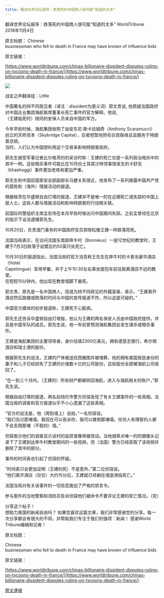 ```yaml
---
title: 翻译世界论坛报导：跌落死的中国商人很可能“知道的太多”
---
```


翻译世界论坛报导：跌落死的中国商人很可能“知道的太多”
WorldTribune<br>2018年11月4日 


原文标题：
Chinese<br>businessman who fell to death in France may have known of influence bids


原文链接：

[https://www.worldtribune.com/chinas-billionaire-dissident-disputes-ruling-on-tycoons-death-in-france/](https://www.worldtribune.com/chinas-billionaire-dissident-disputes-ruling-on-tycoons-death-in-france/)

[![](https://3.bp.blogspot.com/-3iZqUTXoVNY/W-Si9bauexI/AAAAAAAABIg/sqkaRlMa0Qwr6esa1Ry3SUlEri9b3Fe7QCLcBGAs/s400/1.PNG)](https://3.bp.blogspot.com/-3iZqUTXoVNY/W-Si9bauexI/AAAAAAAABIg/sqkaRlMa0Qwr6esa1Ry3SUlEri9b3Fe7QCLcBGAs/s1600/1.PNG)


战友之声翻译组：Little


中国著名的持不同政见者（译注：dissident为褒义词）郭文贵说, 他质疑法国政府对中国企业集团海航联席董事长死亡事件的官方解释。他说,<br>（王建临死时）陪同的安保人员来自中国的军方。

今年早些时候，海航集团收购了由安东尼·斯卡拉姆奇（Anthony Scaramucci）创立的天桥资本（Skybridge Capital），后者短暂地担任白宫联络总监服务于特朗普总统。<br>当时，人们认为中国想利用这个交易来影响特朗普政府。

郭先生接受军事记者比尔格茨的的采访时称：王建的死亡仅是一系列政治暗杀中的其中一例。这些暗杀事件可能比在10月份土耳其沙特领事馆发生的卡舒吉（khashoggi）事件更加老练和更加严重。

郭先生和中国前国家安全部副部长马健关系很近，他发布了一系列揭露中国共产党的腐败和（海外）情报活动的报道。

根据格茨在华盛顿自由灯塔的报道，王建并不是唯一的在近期死亡或失踪的中国上层人士。这些人都与情报活动和影响特朗普的行动相关联。

前国际刑警组织主席孟宏伟在本月早些时候访问中国期间失踪。之前孟曾经在北京的指示下设法逮捕郭先生。

10月20日，负责澳门事务的中国政府官员郑晓松像王建一样跌落而死。

法国当局表示，在访问法国东南部奔牛村（Bonnieux）一座12世纪的教堂时，王建于7月3日跌落于岩壁后约50英尺处死亡。

10月30日的报道指出，法国当局的官方消息称王先生在奔牛村的卡普龙豪华酒店（Hotel<br>Capelongue）享用早餐，并于上午10:30左右乘坐面包车前往距离酒店不远的教堂。<br>在短短15分钟内，他出现在教堂墙脚下垂死。

郭文贵，原先是一名中国商人，现成为持不同政见的外籍富豪，表示，“王建离开酒店然后跳楼或跌落的时间与中国的宣传报道不符，所以这是可疑的。”

中国官方媒体的初步报道称，王建死于心脏病。

郭先生还告诉华盛顿自由灯塔报，他认为王建的两名保安人员由中国政府提供，并且是中国军队的成员。郭先生说，他一年前曾预测海航集团会发生谋杀或暗杀事件。

王建是海航集团的主要领导者，身价估值2300亿美元，拥有德意志银行，希尔顿酒店和瑞士港的股份。

根据郭先生的说法，王建的尸体被送往西雅图并被埋葬，他的拥有美国居民身份的妻子和儿子已经损失了王建的价值数十亿的公司股份，这些股份全部被海航公司收回了。

“在一到三个月内，（王建的）所有财产都被转回海航，进入与海航相关的账户，”郭先生说。

根据自由灯塔的报道，两名前纽约市警方侦探发现了有关王建案件的一些真相。法国当局的调查和官方报道似乎不小心遗漏了这些真相。

“官方的说法是，他（爬到墙上）自拍，”一名侦探说。<br>“我们去过那堵墙。我现在可以告诉你，我可以推倒那堵墙。任何人有理智的人都不会去爬那堵（不稳的）墙。”

侦探表示他们的调查显示该村的监控录像带被改动。当地烟草点唯一的的摄像头记录下了王建到达奔牛村教堂期间的一些视频，但（法国）警方已经获取了该视频并删除了其中的部分。

事件的时间表也引起了侦探的怀疑。

“时间表只会更加证明（王建的死）不是意外，”第二位侦探说。<br>“他们离开酒店（仅仅）大约15分后，王建就已经躺在墙底濒临死亡。”

法国当局对有关该事件的一切信息施加了严格的禁言令。

参与案件的当地警察和消防员告诉侦探他们被命令不要评论王建的死亡情况。（完）





分享这个帖子！<br>想助力美国的新闻自由吗？ 如果您喜欢这篇文章，我们非常感谢您的分享。每一次分享都会有很大的不同，并帮助我们专注于我们的强项：新闻！ 感谢World Tribune编辑和记者！


原文标题：


Chinese<br>businessman who fell to death in France may have known of influence bids


原文链接：


[https://www.worldtribune.com/chinas-billionaire-dissident-disputes-ruling-on-tycoons-death-in-france/](https://www.worldtribune.com/chinas-billionaire-dissident-disputes-ruling-on-tycoons-death-in-france/)

[原文連接](http://littleantvoice.blogspot.com/2018/11/blog-post_8.html)